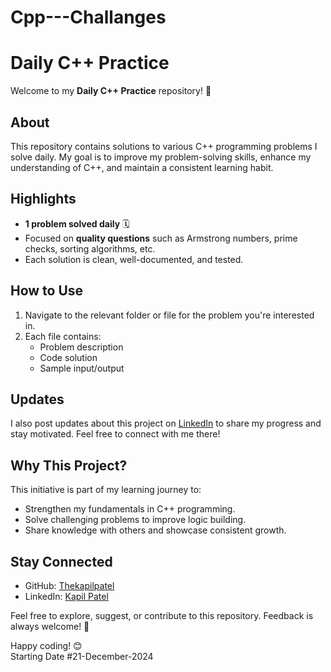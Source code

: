 # Cpp---Challanges

# Daily C++ Practice  

Welcome to my **Daily C++ Practice** repository! 🚀  

## About  
This repository contains solutions to various C++ programming problems I solve daily. My goal is to improve my problem-solving skills, enhance my understanding of C++, and maintain a consistent learning habit.  

## Highlights  
- **1 problem solved daily** 🗓️  
- Focused on **quality questions** such as Armstrong numbers, prime checks, sorting algorithms, etc.  
- Each solution is clean, well-documented, and tested.  

## How to Use  
1. Navigate to the relevant folder or file for the problem you're interested in.  
2. Each file contains:  
   - Problem description  
   - Code solution  
   - Sample input/output  

## Updates  
I also post updates about this project on [LinkedIn](https://linkedin.com/in/Thekapilpatel) to share my progress and stay motivated. Feel free to connect with me there!  

## Why This Project?  
This initiative is part of my learning journey to:  
- Strengthen my fundamentals in C++ programming.  
- Solve challenging problems to improve logic building.  
- Share knowledge with others and showcase consistent growth.  

## Stay Connected  
- GitHub: [Thekapilpatel](https://github.com/Thekapilpatel)  
- LinkedIn: [Kapil Patel](https://linkedin.com/in/Thekapilpatel)  

Feel free to explore, suggest, or contribute to this repository. Feedback is always welcome! 💬  

Happy coding! 😊  
Starting Date #21-December-2024
